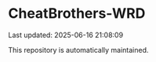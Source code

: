 # CheatBrothers-WRD

Last updated: 2025-06-16 21:08:09

This repository is automatically maintained.
